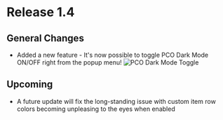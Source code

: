 # Release 1.4

## General Changes
- Added a new feature - It's now possible to toggle PCO Dark Mode ON/OFF right from the popup menu!
  ![PCO Dark Mode Toggle](https://github.com/jacobmrtn/pco-dark-mode-updates/assets/135056345/1a8d8df7-8051-46a3-9221-c7d0998ca2b1)

## Upcoming 
- A future update will fix the long-standing issue with custom item row colors becoming unpleasing to the eyes when enabled
